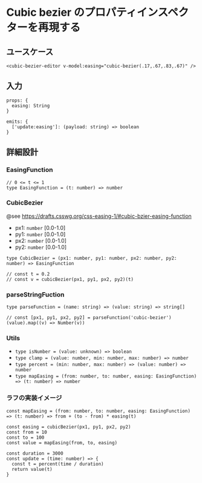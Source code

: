 # Cubic bezier のプロパティインスペクターを再現する

## ユースケース

```
<cubic-bezier-editor v-model:easing="cubic-bezier(.17,.67,.83,.67)" />
```

## 入力

```
props: {
  easing: String
}
```

```
emits: {
  ['update:easing']: (payload: string) => boolean
}
```

## 詳細設計

### EasingFunction

```
// 0 <= t <= 1
type EasingFunction = (t: number) => number
```

### CubicBezier

@see https://drafts.csswg.org/css-easing-1/#cubic-bzier-easing-function

- px1: `number` [0.0-1.0]
- py1: `number` [0.0-1.0]
- px2: `number` [0.0-1.0]
- py2: `number` [0.0-1.0]

```
type CubicBezier = (px1: number, py1: number, px2: number, py2: number) => EasingFunction

// const t = 0.2
// const v = cubicBezier(px1, py1, px2, py2)(t)
```

### parseStringFuction

```
type parseFunction = (name: string) => (value: string) => string[]

// const [px1, py1, px2, py2] = parseFunction('cubic-bezier')(value).map((v) => Number(v))
```

### Utils

- `type isNumber = (value: unknown) => boolean`
- `type clamp = (value: number, min: number, max: number) => number`
- `type percent = (min: number, max: number) => (value: number) => number`
- `type mapEasing = (from: number, to: number, easing: EasingFunction) => (t: number) => number `

### ラフの実装イメージ

```
const mapEasing = (from: number, to: number, easing: EasingFunction) => (t: number) => from + (to - from) * easing(t)

const easing = cubicBezier(px1, py1, px2, py2)
const from = 10
const to = 100
const value = mapEasing(from, to, easing)

const duration = 3000
const update = (time: number) => {
  const t = percent(time / duration)
  return value(t)
}
```
